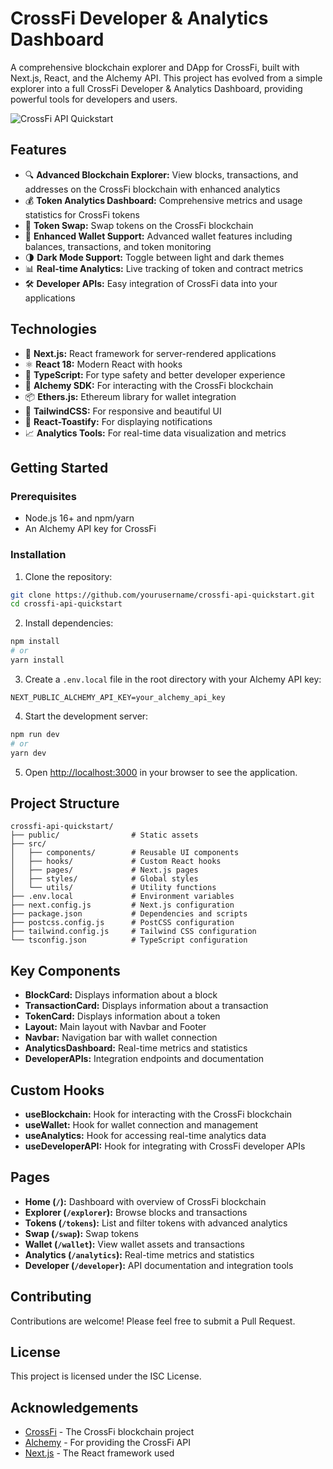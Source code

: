 # CrossFi Developer & Analytics Dashboard

A comprehensive blockchain explorer and DApp for CrossFi, built with Next.js, React, and the Alchemy API. This project has evolved from a simple explorer into a full CrossFi Developer & Analytics Dashboard, providing powerful tools for developers and users.

![CrossFi API Quickstart](https://crossfi.org/img/logo-crossfi-primary.svg)

## Features

- 🔍 **Advanced Blockchain Explorer:** View blocks, transactions, and addresses on the CrossFi blockchain with enhanced analytics
- 💰 **Token Analytics Dashboard:** Comprehensive metrics and usage statistics for CrossFi tokens
- 💱 **Token Swap:** Swap tokens on the CrossFi blockchain
- 👛 **Enhanced Wallet Support:** Advanced wallet features including balances, transactions, and token monitoring
- 🌗 **Dark Mode Support:** Toggle between light and dark themes
- 📊 **Real-time Analytics:** Live tracking of token and contract metrics
- 🛠️ **Developer APIs:** Easy integration of CrossFi data into your applications

## Technologies

- 🔷 **Next.js:** React framework for server-rendered applications
- ⚛️ **React 18:** Modern React with hooks
- 🧰 **TypeScript:** For type safety and better developer experience
- 🔗 **Alchemy SDK:** For interacting with the CrossFi blockchain
- 📦 **Ethers.js:** Ethereum library for wallet integration
- 🎨 **TailwindCSS:** For responsive and beautiful UI
- 🔔 **React-Toastify:** For displaying notifications
- 📈 **Analytics Tools:** For real-time data visualization and metrics

## Getting Started

### Prerequisites

- Node.js 16+ and npm/yarn
- An Alchemy API key for CrossFi

### Installation

1. Clone the repository:

```bash
git clone https://github.com/yourusername/crossfi-api-quickstart.git
cd crossfi-api-quickstart
```

2. Install dependencies:

```bash
npm install
# or
yarn install
```

3. Create a `.env.local` file in the root directory with your Alchemy API key:

```
NEXT_PUBLIC_ALCHEMY_API_KEY=your_alchemy_api_key
```

4. Start the development server:

```bash
npm run dev
# or
yarn dev
```

5. Open [http://localhost:3000](http://localhost:3000) in your browser to see the application.

## Project Structure

```
crossfi-api-quickstart/
├── public/                # Static assets
├── src/
│   ├── components/        # Reusable UI components
│   ├── hooks/             # Custom React hooks
│   ├── pages/             # Next.js pages
│   ├── styles/            # Global styles
│   └── utils/             # Utility functions
├── .env.local             # Environment variables
├── next.config.js         # Next.js configuration
├── package.json           # Dependencies and scripts
├── postcss.config.js      # PostCSS configuration
├── tailwind.config.js     # Tailwind CSS configuration
└── tsconfig.json          # TypeScript configuration
```

## Key Components

- **BlockCard:** Displays information about a block
- **TransactionCard:** Displays information about a transaction
- **TokenCard:** Displays information about a token
- **Layout:** Main layout with Navbar and Footer
- **Navbar:** Navigation bar with wallet connection
- **AnalyticsDashboard:** Real-time metrics and statistics
- **DeveloperAPIs:** Integration endpoints and documentation

## Custom Hooks

- **useBlockchain:** Hook for interacting with the CrossFi blockchain
- **useWallet:** Hook for wallet connection and management
- **useAnalytics:** Hook for accessing real-time analytics data
- **useDeveloperAPI:** Hook for integrating with CrossFi developer APIs

## Pages

- **Home (`/`):** Dashboard with overview of CrossFi blockchain
- **Explorer (`/explorer`):** Browse blocks and transactions
- **Tokens (`/tokens`):** List and filter tokens with advanced analytics
- **Swap (`/swap`):** Swap tokens
- **Wallet (`/wallet`):** View wallet assets and transactions
- **Analytics (`/analytics`):** Real-time metrics and statistics
- **Developer (`/developer`):** API documentation and integration tools

## Contributing

Contributions are welcome! Please feel free to submit a Pull Request.

## License

This project is licensed under the ISC License.

## Acknowledgements

- [CrossFi](https://crossfi.org) - The CrossFi blockchain project
- [Alchemy](https://www.alchemy.com) - For providing the CrossFi API
- [Next.js](https://nextjs.org) - The React framework used 